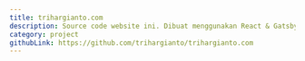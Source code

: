 ```yaml
---
title: trihargianto.com
description: Source code website ini. Dibuat menggunakan React & GatsbyJs
category: project
githubLink: https://github.com/trihargianto/trihargianto.com
---
```

